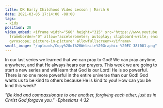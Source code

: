```yaml
---
title: DK Early Childhood Video Lesson | March 6
date: 2021-03-05 17:14:00 -08:00
tags:
- kids
position: 28
video_embed: <iframe width="560" height="315" src="https://www.youtube.com/embed/a8A4jIOjH-o"
  frameborder="0" allow="accelerometer; autoplay; clipboard-write; encrypted-media;
  gyroscope; picture-in-picture" allowfullscreen></iframe>
small_image: "/uploads/Copy%20of%20Website%20Graphic-%20EC-38f001.png"
---
```


In our last series we learned that we can pray to God! We can pray anytime, anywhere, and that He always hears our prayers. This week we are going to start a new series and will learn that God is our Lord! He is so powerful. There is no one more powerful in the entire universe than our God! God wants us to be kind to others because He is kind to you! How can you be kind this week?

*"Be kind and compassionate to one another, forgiving each other, just as in Christ God forgave you." -Ephesians 4:32*